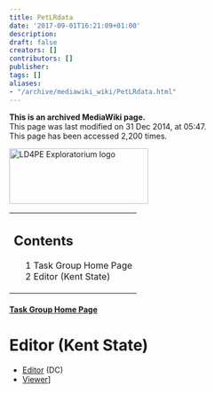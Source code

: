 ```yaml
---
title: PetLRdata
date: '2017-09-01T16:21:09+01:00'
description: 
draft: false
creators: []
contributors: []
publisher: 
tags: []
aliases:
- "/archive/mediawiki_wiki/PetLRdata.html"
---
```


 **This is an archived MediaWiki page.**  
This page was last modified on 31 Dec 2014, at 05:47.  
This page has been accessed 2,200 times.

[<img alt="LD4PE Exploratorium logo" src="/archive/mediawiki_wiki/images/Ld4pe-EX.png" width="250" height="100">](/archive/mediawiki_wiki/images/Ld4pe-EX.png "LD4PE Exploratorium logo")

<table id="toc" class="toc">
  <tr>
    <td>
      <div id="toctitle">
        <h2>Contents</h2>
      </div>
      <ul>
        <li class="toclevel-1 tocsection-1"><a href="#Task_Group_Home_Page"><span class="tocnumber">1</span> <span class="toctext">Task Group Home Page</span></a></li>
        <li class="toclevel-1 tocsection-2"><a href="#Editor_.28Kent_State.29"><span class="tocnumber">2</span> <span class="toctext">Editor (Kent State)</span></a></li>
      </ul>
    </td>
  </tr>
</table>


#### [Task Group Home Page](/archive/mediawiki_wiki/Pet/ld4pe "Pet/ld4pe") 

# Editor (Kent State) 

- [Editor](http://metadataetc.org/LD4E.html) (DC)
- [Viewer](http://metadataetc.org/showSavedLD4ERecords.php)]

